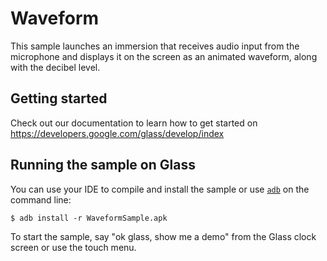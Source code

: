 Waveform
========

This sample launches an immersion that receives audio input from the microphone
and displays it on the screen as an animated waveform, along with the decibel
level.

## Getting started

Check out our documentation to learn how to get started on
https://developers.google.com/glass/develop/index

## Running the sample on Glass

You can use your IDE to compile and install the sample or use
[`adb`](https://developer.android.com/tools/help/adb.html)
on the command line:

    $ adb install -r WaveformSample.apk

To start the sample, say "ok glass, show me a demo" from the Glass clock
screen or use the touch menu.
